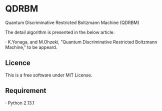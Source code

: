 # QDRBM

Quantum Discriminative Restricted Boltzmann Machine (QDRBM)

The detail algorithm is presented in the below article.

$\cdot$ K.Yonaga, and M.Ohzeki, "Quantum Discriminative Restricted Boltzmann Machine," to be appeard.

## Licence

This is a free software under MIT License.

## Requirement 

$\cdot$ Python 2.13.1
